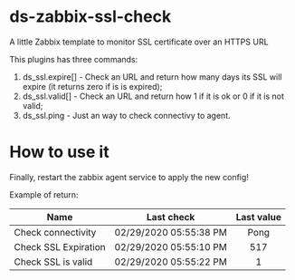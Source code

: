 # ds-zabbix-ssl-check
A little Zabbix template to monitor SSL certificate over an HTTPS URL

This plugins has three commands:
1. ds_ssl.expire[<URL>] - Check an URL and return how many days its SSL will expire (it returns zero if is is expired); 
2. ds_ssl.valid[<URL>] - Check an URL and return how 1 if it is ok or 0 if it is not valid;
3. ds_ssl.ping - Just an way to check connectivy to agent.

# How to use it

Finally, restart the zabbix agent service to apply the new config!

Example of return:
<table><thead><tr>
<th>Name</th>
<th>Last check</th>
<th>Last value</th>
</tr></thead><tbody>
<tr><td>Check connectivity</td>
<td>02/29/2020 05:55:38 PM</td>
<td style="text-align: center;">Pong</td></tr>
<tr><td>Check SSL Expiration</td>
<td>02/29/2020 05:55:10 PM</td>
<td style="text-align: center;">517</td></tr>
<tr><td>Check SSL is valid</td>
<td>02/29/2020 05:55:22 PM</td>
<td style="text-align: center;">1</td>
  </tr></tbody></table>
